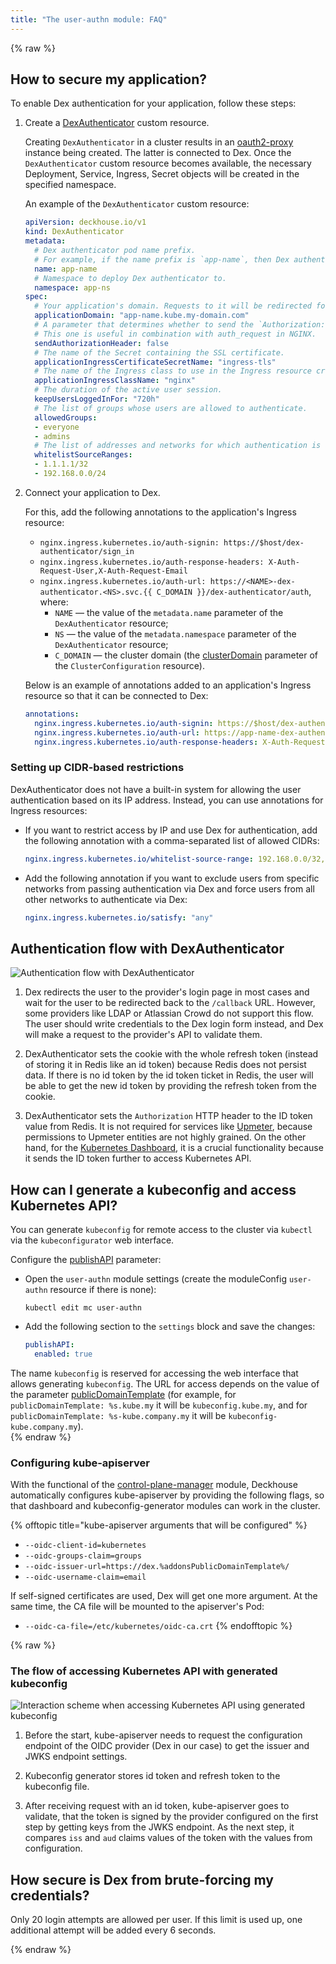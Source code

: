 ```yaml
---
title: "The user-authn module: FAQ"
---
```


{% raw %}

## How to secure my application?

To enable Dex authentication for your application, follow these steps:
1. Create a [DexAuthenticator](cr.html#dexauthenticator) custom resource.

   Creating `DexAuthenticator` in a cluster results in an [oauth2-proxy](https://github.com/oauth2-proxy/oauth2-proxy) instance being created. The latter is connected to Dex. Once the `DexAuthenticator` custom resource becomes available, the necessary Deployment, Service, Ingress, Secret objects will be created in the specified namespace.

   An example of the `DexAuthenticator` custom resource:

   ```yaml
   apiVersion: deckhouse.io/v1
   kind: DexAuthenticator
   metadata:
     # Dex authenticator pod name prefix.
     # For example, if the name prefix is `app-name`, then Dex authenticator pods will look like `app-name-dex-authenticator-7f698684c8-c5cjg`.
     name: app-name
     # Namespace to deploy Dex authenticator to.
     namespace: app-ns
   spec:
     # Your application's domain. Requests to it will be redirected for Dex authentication.
     applicationDomain: "app-name.kube.my-domain.com"
     # A parameter that determines whether to send the `Authorization: Bearer` header to the application.
     # This one is useful in combination with auth_request in NGINX.
     sendAuthorizationHeader: false
     # The name of the Secret containing the SSL certificate.
     applicationIngressCertificateSecretName: "ingress-tls"
     # The name of the Ingress class to use in the Ingress resource created for the Dex authenticator.
     applicationIngressClassName: "nginx"
     # The duration of the active user session.
     keepUsersLoggedInFor: "720h"
     # The list of groups whose users are allowed to authenticate.
     allowedGroups:
     - everyone
     - admins
     # The list of addresses and networks for which authentication is allowed.
     whitelistSourceRanges:
     - 1.1.1.1/32
     - 192.168.0.0/24
   ```

2. Connect your application to Dex.

   For this, add the following annotations to the application's Ingress resource:

   - `nginx.ingress.kubernetes.io/auth-signin: https://$host/dex-authenticator/sign_in`
   - `nginx.ingress.kubernetes.io/auth-response-headers: X-Auth-Request-User,X-Auth-Request-Email`
   - `nginx.ingress.kubernetes.io/auth-url: https://<NAME>-dex-authenticator.<NS>.svc.{{ C_DOMAIN }}/dex-authenticator/auth`, where:
      - `NAME` — the value of the `metadata.name` parameter of the `DexAuthenticator` resource;
      - `NS` — the value of the `metadata.namespace` parameter of the `DexAuthenticator` resource;
      - `C_DOMAIN` — the cluster domain (the [clusterDomain](../../installing/configuration.html#clusterconfiguration-clusterdomain) parameter of the `ClusterConfiguration` resource).

   Below is an example of annotations added to an application's Ingress resource so that it can be connected to Dex:

   ```yaml
   annotations:
     nginx.ingress.kubernetes.io/auth-signin: https://$host/dex-authenticator/sign_in
     nginx.ingress.kubernetes.io/auth-url: https://app-name-dex-authenticator.app-ns.svc.cluster.local/dex-authenticator/auth
     nginx.ingress.kubernetes.io/auth-response-headers: X-Auth-Request-User,X-Auth-Request-Email
   ```

### Setting up CIDR-based restrictions

DexAuthenticator does not have a built-in system for allowing the user authentication based on its IP address. Instead, you can use annotations for Ingress resources:

* If you want to restrict access by IP and use Dex for authentication, add the following annotation with a comma-separated list of allowed CIDRs:

  ```yaml
  nginx.ingress.kubernetes.io/whitelist-source-range: 192.168.0.0/32,1.1.1.1
  ```

* Add the following annotation if you want to exclude users from specific networks from passing authentication via Dex and force users from all other networks to authenticate via Dex:

  ```yaml
  nginx.ingress.kubernetes.io/satisfy: "any"
  ```

## Authentication flow with DexAuthenticator

![Authentication flow with DexAuthenticator](../../images/user-authn/dex_login.svg)

1. Dex redirects the user to the provider's login page in most cases and wait for the user to be redirected back to the `/callback` URL. However, some providers like LDAP or Atlassian Crowd do not support this flow. The user should write credentials to the Dex login form instead, and Dex will make a request to the provider's API to validate them.

2. DexAuthenticator sets the cookie with the whole refresh token (instead of storing it in Redis like an id token) because Redis does not persist data.
If there is no id token by the id token ticket in Redis, the user will be able to get the new id token by providing the refresh token from the cookie.

3. DexAuthenticator sets the `Authorization` HTTP header to the ID token value from Redis. It is not required for services like [Upmeter](../upmeter/), because permissions to Upmeter entities are not highly grained.
On the other hand, for the [Kubernetes Dashboard](../dashboard/), it is a crucial functionality because it sends the ID token further to access Kubernetes API.

## How can I generate a kubeconfig and access Kubernetes API?

You can generate `kubeconfig` for remote access to the cluster via `kubectl` via the `kubeconfigurator` web interface.

Configure the [publishAPI](configuration.html#parameters-publishapi) parameter:
- Open the `user-authn` module settings (create the moduleConfig `user-authn` resource if there is none):

  ```shell
  kubectl edit mc user-authn
  ```

- Add the following section to the `settings` block and save the changes:

  ```yaml
  publishAPI:
    enabled: true
  ```

The name `kubeconfig` is reserved for accessing the web interface that allows generating `kubeconfig`. The URL for access depends on the value of the parameter [publicDomainTemplate](../../deckhouse-configure-global.html#parameters-modules-publicdomaintemplate) (for example, for `publicDomainTemplate: %s.kube.my` it will be `kubeconfig.kube.my`, and for `publicDomainTemplate: %s-kube.company.my` it will be `kubeconfig-kube.company.my`).  
{% endraw %}

### Configuring kube-apiserver

With the functional of the [control-plane-manager](../../modules/control-plane-manager/) module, Deckhouse automatically configures kube-apiserver by providing the following flags, so that dashboard and kubeconfig-generator modules can work in the cluster.

{% offtopic title="kube-apiserver arguments that will be configured" %}

* `--oidc-client-id=kubernetes`
* `--oidc-groups-claim=groups`
* `--oidc-issuer-url=https://dex.%addonsPublicDomainTemplate%/`
* `--oidc-username-claim=email`

If self-signed certificates are used, Dex will get one more argument. At the same time, the CA file will be mounted to the apiserver's Pod:

* `--oidc-ca-file=/etc/kubernetes/oidc-ca.crt`
{% endofftopic %}

{% raw %}

### The flow of accessing Kubernetes API with generated kubeconfig

![Interaction scheme when accessing Kubernetes API using generated kubeconfig](../../images/user-authn/kubeconfig_dex.svg)

1. Before the start, kube-apiserver needs to request the configuration endpoint of the OIDC provider (Dex in our case) to get the issuer and JWKS endpoint settings.

2. Kubeconfig generator stores id token and refresh token to the kubeconfig file.

3. After receiving request with an id token, kube-apiserver goes to validate, that the token is signed by the provider configured on the first step by getting keys from the JWKS endpoint. As the next step, it compares `iss` and `aud` claims values of the token with the values from configuration.

## How secure is Dex from brute-forcing my credentials?

Only 20 login attempts are allowed per user. If this limit is used up, one additional attempt will be added every 6 seconds.

{% endraw %}
